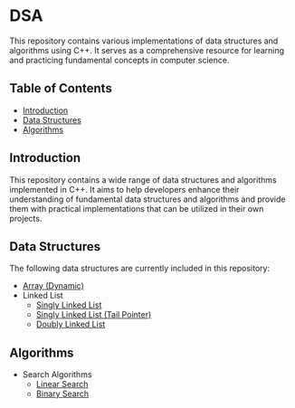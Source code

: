 # DSA

This repository contains various implementations of data structures and algorithms using C++. It serves as a comprehensive resource for learning and practicing fundamental concepts in computer science.

## Table of Contents

- [Introduction](#introduction)
- [Data Structures](#data-structures)
- [Algorithms](#algorithms)
<!-- - [Languages](#languages) -->
<!-- - [Usage](#usage) -->
<!-- - [Contributing](#contributing) -->
<!-- - [License](#license) -->

## Introduction

This repository contains a wide range of data structures and algorithms implemented in C++. It aims to help developers enhance their understanding of fundamental data structures and algorithms and provide them with practical implementations that can be utilized in their own projects.

## Data Structures

The following data structures are currently included in this repository:
- [Array (Dynamic)](./DataStructures/Dynamic-Array/dynamic-array.md)
- Linked List
    - [Singly Linked List](./DataStructures/LinkedLists/SinglyLinkedList/singly-linked-list.md)
    - [Singly Linked List (Tail Pointer)](./DataStructures/LinkedLists/SinglyLinkedListTail/singly-linked-list-with-tail.md)
    - [Doubly Linked List](./DataStructures/LinkedLists/DoublyLinkedList/doubly-linked-list.md)
<!-- TODO - Stack -->
<!-- TODO - Queue -->

## Algorithms
- Search Algorithms
    - [Linear Search](./Algorithms/LinearSearch/linear-search.md)
    - [Binary Search](./Algorithms/BinarySearch/binary-search.md)
<!-- Sorting Algorithms -->
<!-- TODO - Bubble Sort -->
<!-- TODO - Insertion Sort -->
